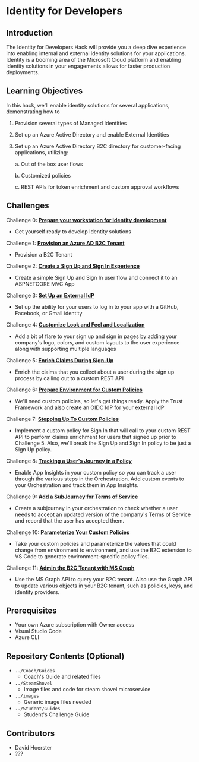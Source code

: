 # Identity for Developers

## Introduction

The Identity for Developers Hack will provide you a deep dive experience into enabling internal and external identity solutions for your applications. Identity is a booming area of the Microsoft Cloud platform and enabling identity solutions in your engagements allows for faster production deployments.

## Learning Objectives

In this hack, we'll enable identity solutions for several applications, demonstrating how to

1. Provision several types of Managed Identities
2. Set up an Azure Active Directory and enable External Identities
3. Set up an Azure Active Directory B2C directory for customer-facing applications, utilizing:

   a. Out of the box user flows

   b. Customized policies

   c. REST APIs for token enrichment and custom approval workflows

## Challenges

Challenge 0: **[Prepare your workstation for Identity development](Student/00-pre-reqs.md)**

- Get yourself ready to develop Identity solutions

Challenge 1: **[Provision an Azure AD B2C Tenant](Student/01-provision-b2c.md)**

- Provision a B2C Tenant

Challenge 2: **[Create a Sign Up and Sign In Experience](Student/02-susi.md)**

- Create a simple Sign Up and Sign In user flow and connect it to an ASPNETCORE MVC App

Challenge 3: **[Set Up an External IdP](Student/03-external-idp.md)**

- Set up the ability for your users to log in to your app with a GitHub, Facebook, or Gmail identity

Challenge 4: **[Customize Look and Feel and Localization](Student/04-l14n.md)**

- Add a bit of flare to your sign up and sign in pages by adding your company's logo, colors, and custom layouts to the user experience along with supporting multiple languages

Challenge 5: **[Enrich Claims During Sign-Up](Student/05-claims-enrichment.md)**

- Enrich the claims that you collect about a user during the sign up process by calling out to a custom REST API

Challenge 6: **[Prepare Environment for Custom Policies](Student/06-prepare-ief.md)**

- We'll need custom policies, so let's get things ready. Apply the Trust Framework and also create an OIDC IdP for your external IdP

Challenge 7: **[Stepping Up To Custom Policies](Student/07-custom-policy.md)**

- Implement a custom policy for Sign In that will call to your custom REST API to perform claims enrichment for users that signed up prior to Challenge 5. Also, we'll break the Sign Up and Sign In policy to be just a Sign Up policy.

Challenge 8: **[Tracking a User's Journey in a Policy](Student/08-appinsights.md)**

- Enable App Insights in your custom policy so you can track a user through the various steps in the Orchestration. Add custom events to your Orchestration and track them in App Insights.

Challenge 9: **[Add a SubJourney for Terms of Service](Student/09-subjourney.md)**

- Create a subjourney in your orchestration to check whether a user needs to accept an updated version of the company's Terms of Service and record that the user has accepted them.

Challenge 10: **[Parameterize Your Custom Policies](Student/10-parameterize.md)**

- Take your custom policies and parameterize the values that could change from environment to environment, and use the B2C extension to VS Code to generate environment-specific policy files.

Challenge 11: **[Admin the B2C Tenant with MS Graph](Student/11-admin-graph.md)**

- Use the MS Graph API to query your B2C tenant. Also use the Graph API to update various objects in your B2C tenant, such as policies, keys, and identity providers.

## Prerequisites

- Your own Azure subscription with Owner access
- Visual Studio Code
- Azure CLI

## Repository Contents (Optional)

- `../Coach/Guides`
  - Coach's Guide and related files
- `../SteamShovel`
  - Image files and code for steam shovel microservice
- `../images`
  - Generic image files needed
- `../Student/Guides`
  - Student's Challenge Guide

## Contributors

- David Hoerster
- ???
